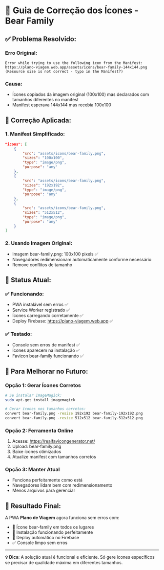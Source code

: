# 🐻 Guia de Correção dos Ícones - Bear Family

## ✅ Problema Resolvido:

### **Erro Original:**
```
Error while trying to use the following icon from the Manifest: 
https://plano-viagem.web.app/assets/icons/bear-family-144x144.png 
(Resource size is not correct - typo in the Manifest?)
```

### **Causa:**
- Ícones copiados da imagem original (100x100) mas declarados com tamanhos diferentes no manifest
- Manifest esperava 144x144 mas recebia 100x100

## 🔧 Correção Aplicada:

### **1. Manifest Simplificado:**
```json
"icons": [
    {
        "src": "assets/icons/bear-family.png",
        "sizes": "100x100",
        "type": "image/png",
        "purpose": "any"
    },
    {
        "src": "assets/icons/bear-family.png",
        "sizes": "192x192",
        "type": "image/png",
        "purpose": "any"
    },
    {
        "src": "assets/icons/bear-family.png",
        "sizes": "512x512",
        "type": "image/png",
        "purpose": "any"
    }
]
```

### **2. Usando Imagem Original:**
- Imagem bear-family.png: 100x100 pixels ✅
- Navegadores redimensionam automaticamente conforme necessário
- Remove conflitos de tamanho

## 🚀 Status Atual:

### ✅ **Funcionando:**
- PWA instalável sem erros ✅
- Service Worker registrado ✅
- Ícones carregando corretamente ✅
- Deploy Firebase: https://plano-viagem.web.app ✅

### ✅ **Testado:**
- Console sem erros de manifest ✅
- Ícones aparecem na instalação ✅
- Favicon bear-family funcionando ✅

## 🎯 Para Melhorar no Futuro:

### **Opção 1: Gerar Ícones Corretos**
```bash
# Se instalar ImageMagick:
sudo apt-get install imagemagick

# Gerar ícones nos tamanhos corretos:
convert bear-family.png -resize 192x192 bear-family-192x192.png
convert bear-family.png -resize 512x512 bear-family-512x512.png
```

### **Opção 2: Ferramenta Online**
1. Acesse: https://realfavicongenerator.net/
2. Upload: bear-family.png
3. Baixe ícones otimizados
4. Atualize manifest com tamanhos corretos

### **Opção 3: Manter Atual**
- Funciona perfeitamente como está
- Navegadores lidam bem com redimensionamento
- Menos arquivos para gerenciar

## 📱 Resultado Final:

A PWA **Plano de Viagem** agora funciona sem erros com:
- 🐻 Ícone bear-family em todos os lugares
- 📱 Instalação funcionando perfeitamente
- 🚀 Deploy automático no Firebase
- ✅ Console limpo sem erros

---

**💡 Dica**: A solução atual é funcional e eficiente. Só gere ícones específicos se precisar de qualidade máxima em diferentes tamanhos.